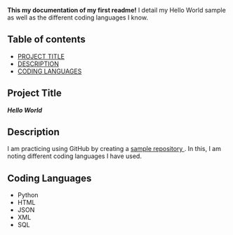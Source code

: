 **This my documentation of my first readme!** 
I detail my Hello World sample as well as the different coding languages I know. 

## Table of contents

- [PROJECT TITLE](#Project-Title)
- [DESCRIPTION](#Description)
- [CODING LANGUAGES](#Coding-Languages)

## Project Title

***Hello World***

## Description

I am practicing using GitHub by creating a <ins> sample repository </ins>. In this, I am noting different coding languages I have used. 

## Coding Languages
- Python
- HTML
- JSON
- XML
- SQL
